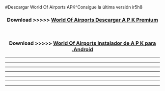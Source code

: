 #Descargar World Of Airports  APK^Consigue la última versión ir5h8



<div align="center">
<h3>Download >>>>> <a href="https://es-sites.web.app/?es= World Of Airports ">World Of Airports  Descargar A P K Premium</a></h3><br>

<h3>Download >>>>> <a href="https://es-sites.web.app/?es= World Of Airports ">World Of Airports  Instalador de A P K para .Android</a></h3>
</div>


----------------------------------------------------------

----------------------------------------------------------

----------------------------------------------------------

----------------------------------------------------------

----------------------------------------------------------

----------------------------------------------------------

----------------------------------------------------------


